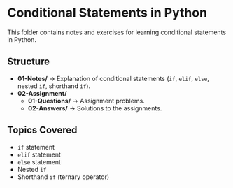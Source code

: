 # Conditional Statements in Python

This folder contains notes and exercises for learning conditional statements in Python.

## Structure
- **01-Notes/** → Explanation of conditional statements (`if`, `elif`, `else`, nested `if`, shorthand `if`).
- **02-Assignment/**
  - **01-Questions/** → Assignment problems.
  - **02-Answers/** → Solutions to the assignments.

## Topics Covered
- `if` statement
- `elif` statement
- `else` statement
- Nested `if`
- Shorthand `if` (ternary operator)
